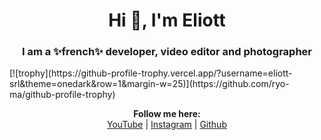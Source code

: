 <h1 align="center">Hi 👋, I'm Eliott</h1>
<h3 align="center">I am a ✨french✨ developer, video editor and photographer</h3>
[![trophy](https://github-profile-trophy.vercel.app/?username=eliott-srl&theme=onedark&row=1&margin-w=25)](https://github.com/ryo-ma/github-profile-trophy)
<p align="center">
  <b>Follow me here:</b><br>
  <a href="https://www.youtube.com/EliottSRL">YouTube</a> |
  <a href="https://www.instagram.com/Eliott_SRL">Instagram</a> |
  <a href="https://github.com/Eliott-Srl">Github</a>
</p>
